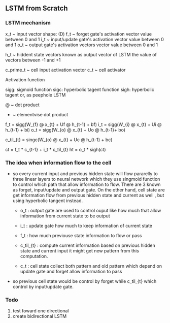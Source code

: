 ## LSTM from Scratch

### LSTM mechanism


x_t ~ input vector shape: (D) 
f_t ~ forget gate's activation vector value between 0 and 1
i_t ~ input/update gate's activation  vector value between 0 and 1
o_t ~ output gate's activation vectors vector value between 0 and 1

h_t ~ hiddent state vectors known as output vector of LSTM the value of vectors between -1 and +1 

c_prime_t ~ cell input activation vector 
c_t ~ cell activator


Activation function 


sigg: sigmoid function
sigc: hyperbolic tagent function
sigh: hyperbolic tagent or, as peephole LSTM 

@  ~ dot product
* ~ elementvise dot product 


f_t = sigg(W_{f} @ x_{t} + Uf @ h_{t-1} + bf)
i_t = sigg(W_{i} @ x_{t} + Ui @ h_{t-1} + bi)
o_t = sigg(W_{o} @ x_{t} + Uo @ h_{t-1}+ bo)

c_til_{t} = singc(W_{o} @ x_{t} + Uc @ h_{t-1} + bc)

ct = f_t * c_{t-1} + i_t * c_til_{t}
ht = o_t * sigh(ct)  


### The idea  when information flow to the cell

* so every current input and previous hidden state will flow pararelly to three linear layers to neural network which they use singmoid function to control which path that allow information to flow. There are 3 known as forget, input/update and output gate. On the other hand, cell state are get information flow from previous hidden state and current as well , but  using hyperbolic tangent instead.
  
  * o_t : output gate  are used to control ouput like how much that allow  information from current state to be output
  * i_t : update gate how much to keep information of current state
  * f_t : how much previouse state information to flow or pass
  * c_til_{t} : compute current information based on previous hidden state and current input it might get new pattern from this computation.
  
  * c_t : cell state collect both pattern and old pattern which depend on update gate and forget allow information to pass  

* so previous cell state would be control by forget while c_til_{t} which control by input/update gate.    



### Todo 

   1. test foward one directional
   2. create bidirectional LSTM
